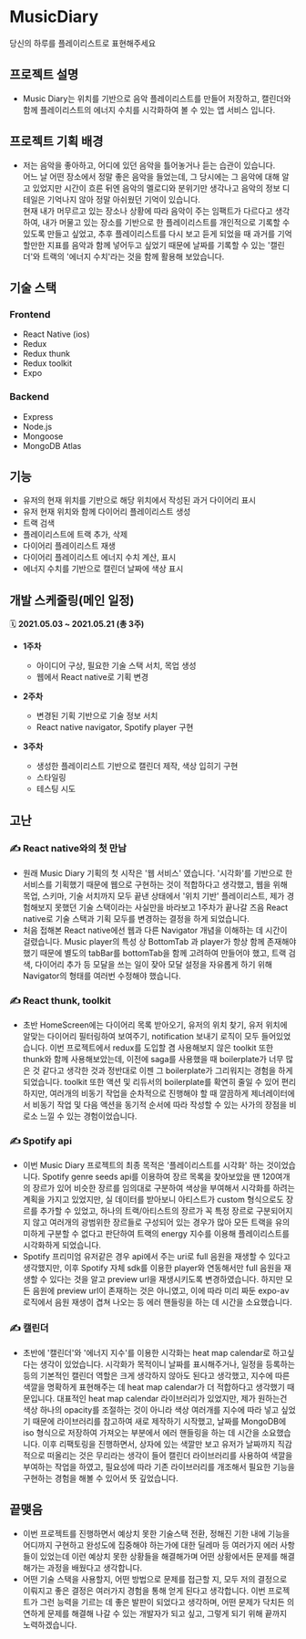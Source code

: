 # MusicDiary
당신의 하루를 플레이리스트로 표현해주세요

## 프로젝트 설명
* Music Diary는 위치를 기반으로 음악 플레이리스트를 만들어 저장하고, 캘린더와 함께 플레이리스트의 에너지 수치를 시각화하여 볼 수 있는 앱 서비스 입니다.

## 프로젝트 기획 배경
* 저는 음악을 좋아하고, 어디에 있던 음악을 틀어놓거나 듣는 습관이 있습니다.  
어느 날 어떤 장소에서 정말 좋은 음악을 들었는데, 그 당시에는 그 음악에 대해 알고 있었지만 시간이 흐른 뒤엔 음악의 멜로디와 분위기만 생각나고 음악의 정보 디테일은 기억나지 않아 정말 아쉬웠던 기억이 있습니다.  
현재 내가 머무르고 있는 장소나 상황에 따라 음악이 주는 임팩트가 다르다고 생각하여, 내가 머물고 있는 장소를 기반으로 한 플레이리스트를 개인적으로 기록할 수 있도록 만들고 싶었고, 추후 플레이리스트를 다시 보고 듣게 되었을 때 과거를 기억할만한 지표를 음악과 함께 넣어두고 싶었기 때문에 날짜를 기록할 수 있는 '캘린더'와 트랙의 '에너지 수치'라는 것을 함께 활용해 보았습니다.  

## 기술 스택

### Frontend
- React Native (ios)
- Redux
- Redux thunk
- Redux toolkit
- Expo

### Backend
- Express
- Node.js
- Mongoose
- MongoDB Atlas  

## 기능
- 유저의 현재 위치를 기반으로 해당 위치에서 작성된 과거 다이어리 표시
- 유저 현재 위치와 함께 다이어리 플레이리스트 생성
- 트랙 검색
- 플레이리스트에 트랙 추가, 삭제
- 다이어리 플레이리스트 재생
- 다이어리 플레이리스트 에너지 수치 계산, 표시
- 에너지 수치를 기반으로 캘린더 날짜에 색상 표시

## 개발 스케줄링(메인 일정)
🗓 **2021.05.03 ~ 2021.05.21 (총 3주)**

- **1주차**
  - 아이디어 구상, 필요한 기술 스택 서치, 목업 생성
  - 웹에서 React native로 기획 변경

- **2주차**
  - 변경된 기획 기반으로 기술 정보 서치
  - React native navigator, Spotify player 구현

- **3주차**
  - 생성한 플레이리스트 기반으로 캘린더 제작, 색상 입히기 구현
  - 스타일링
  - 테스팅 시도

## 고난
### ✍️ **React native와의 첫 만남**

- 원래 Music Diary 기획의 첫 시작은 '웹 서비스' 였습니다. '시각화'를 기반으로 한 서비스를 기획했기 때문에 웹으로 구현하는 것이 적합하다고 생각했고, 웹을 위해 목업, 스키마, 기술 서치까지 모두 끝낸 상태에서 '위치 기반' 플레이리스트, 제가 경험해보지 못했던 기술 스택이라는 사실만을 바라보고 1주차가 끝나갈 즈음 React native로 기술 스택과 기획 모두를 변경하는 결정을 하게 되었습니다.
- 처음 접해본 React native에선 웹과 다른 Navigator 개념을 이해하는 데 시간이 걸렸습니다. Music player의 특성 상 BottomTab 과 player가 항상 함께 존재해야 했기 때문에 별도의 tabBar를 bottomTab을 함께 고려하여 만들어야 했고, 트랙 검색, 다이어리 추가 등 모달을 쓰는 일이 잦아 모달 설정을 자유롭게 하기 위해 Navigator의 형태를 여러번 수정해야 했습니다.

### ✍️ **React thunk, toolkit**

- 초반 HomeScreen에는 다이어리 목록 받아오기, 유저의 위치 찾기, 유저 위치에 알맞는 다이어리 필터링하여 보여주기, notification 보내기 로직이 모두 들어있었습니다. 이번 프로젝트에서 redux를 도입할 겸 사용해보지 않은 toolkit 또한 thunk와 함께 사용해보았는데, 이전에 saga를 사용했을 때 boilerplate가 너무 많은 것 같다고 생각한 것과 정반대로 이젠 그 boilerplate가 그리워지는 경험을 하게되었습니다. toolkit 또한 액션 및 리듀서의 boilerplate를 확연히 줄일 수 있어 편리하지만, 여러개의 비동기 작업을 순차적으로 진행해야 할 때 깔끔하게 제너레이터에서 비동기 작업 및 다음 액션을 동기적 순서에 따라 작성할 수 있는 사가의 장점을 비로소 느낄 수 있는 경험이었습니다.

### ✍️ S**potify api**

- 이번 Music Diary 프로젝트의 최종 목적은 '플레이리스트를 시각화' 하는 것이었습니다. Spotify genre seeds api를 이용하여 장르 목록을 찾아보았을 땐 120여개의 장르가 있어 비슷한 장르를 임의대로 구분하여 색상을 부여해서 시각화를 하려는 계획을 가지고 있었지만, 실 데이터를 받아보니 아티스트가 custom 형식으로도 장르를 추가할 수 있었고, 하나의 트랙/아티스트의 장르가 꼭 특정 장르로 구분되어지지 않고 여러개의 광범위한 장르들로 구성되어 있는 경우가 많아 모든 트랙을 유의미하게 구분할 수 없다고 판단하여 트랙의 energy 지수를 이용해 플레이리스트를 시각화하게 되었습니다.
- Spotify 프리미엄 유저같은 경우 api에서 주는 uri로 full 음원을 재생할 수 있다고 생각했지만, 이후 Spotify 자체 sdk를 이용한 player와 연동해서만 full 음원을 재생할 수 있다는 것을 알고 preview url을 재생시키도록 변경하였습니다. 하지만 모든 음원에 preview url이 존재하는 것은 아니였고, 이에 따라 미리 짜둔 expo-av 로직에서 음원 재생이 겹쳐 나오는 등 에러 핸들링을 하는 데 시간을 소요했습니다.

### ✍️ **캘린더**

- 초반에 '캘린더'와 '에너지 지수'를 이용한 시각화는 heat map calendar로 하고싶다는 생각이 있었습니다. 시각화가 목적이니 날짜를 표시해주거나, 일정을 등록하는 등의 기본적인 캘린더 역할은 크게 생각하지 않아도 된다고 생각했고, 지수에 따른 색깔을 명확하게 표현해주는 데 heat map calendar가 더 적합하다고 생각했기 때문입니다. 대표적인 heat map calendar 라이브러리가 있었지만, 제가 원하는건 색상 하나의 opacity를 조절하는 것이 아니라 색상 여러개를 지수에 따라 넣고 싶었기 때문에 라이브러리를 참고하여 새로 제작하기 시작했고, 날짜를 MongoDB에 iso 형식으로 저장하여 가져오는 부분에서 에러 핸들링을 하는 데 시간을 소요했습니다. 이후 리팩토링을 진행하면서, 상자에 있는 색깔만 보고 유저가 날짜까지 직감적으로 떠올리는 것은 무리라는 생각이 들어 캘린더 라이브러리를 사용하여 색깔을 부여하는 작업을 하였고, 필요성에 따라 기존 라이브러리를 개조해서 필요한 기능을 구현하는 경험을 해볼 수 있어서 뜻 깊었습니다.

## 끝맺음
- 이번 프로젝트를 진행하면서 예상치 못한 기술스택 전환, 정해진 기한 내에 기능을 어디까지 구현하고 완성도에 집중해야 하는가에 대한 딜레마 등 여러가지 에러 사항들이 있었는데 이런 예상치 못한 상황들을 해결해가며 어떤 상황에서든 문제를 해결해가는 과정을 배웠다고 생각합니다.
- 어떤 기술 스택을 사용할지, 어떤 방법으로 문제를 접근할 지, 모두 저의 결정으로 이뤄지고 좋은 결정은 여러가지 경험을 통해 얻게 된다고 생각합니다. 이번 프로젝트가 그런 능력을 기르는 데 좋은 발판이 되었다고 생각하며, 어떤 문제가 닥치든 의연하게 문제를 해결해 나갈 수 있는 개발자가 되고 싶고, 그렇게 되기 위해 끝까지 노력하겠습니다.
